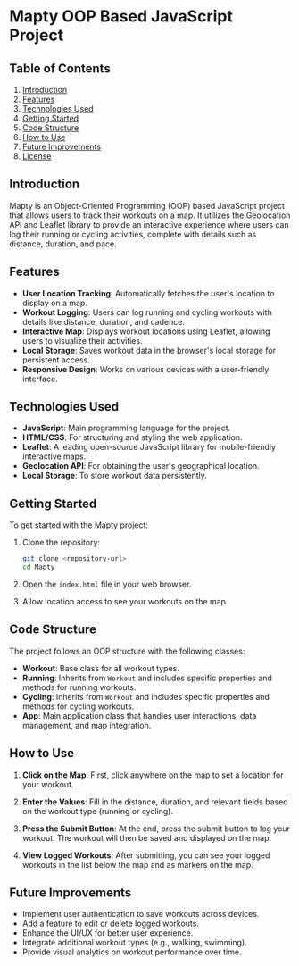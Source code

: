 # Mapty OOP Based JavaScript Project

## Table of Contents

1. [Introduction](#introduction)
2. [Features](#features)
3. [Technologies Used](#technologies-used)
4. [Getting Started](#getting-started)
5. [Code Structure](#code-structure)
6. [How to Use](#how-to-use)
7. [Future Improvements](#future-improvements)
8. [License](#license)

## Introduction

Mapty is an Object-Oriented Programming (OOP) based JavaScript project that allows users to track their workouts on a map. It utilizes the Geolocation API and Leaflet library to provide an interactive experience where users can log their running or cycling activities, complete with details such as distance, duration, and pace.

## Features

- **User Location Tracking**: Automatically fetches the user's location to display on a map.
- **Workout Logging**: Users can log running and cycling workouts with details like distance, duration, and cadence.
- **Interactive Map**: Displays workout locations using Leaflet, allowing users to visualize their activities.
- **Local Storage**: Saves workout data in the browser's local storage for persistent access.
- **Responsive Design**: Works on various devices with a user-friendly interface.

## Technologies Used

- **JavaScript**: Main programming language for the project.
- **HTML/CSS**: For structuring and styling the web application.
- **Leaflet**: A leading open-source JavaScript library for mobile-friendly interactive maps.
- **Geolocation API**: For obtaining the user's geographical location.
- **Local Storage**: To store workout data persistently.

## Getting Started

To get started with the Mapty project:

1. Clone the repository:

   ```bash
   git clone <repository-url>
   cd Mapty
   ```

2. Open the `index.html` file in your web browser.

3. Allow location access to see your workouts on the map.

## Code Structure

The project follows an OOP structure with the following classes:

- **Workout**: Base class for all workout types.
- **Running**: Inherits from `Workout` and includes specific properties and methods for running workouts.
- **Cycling**: Inherits from `Workout` and includes specific properties and methods for cycling workouts.
- **App**: Main application class that handles user interactions, data management, and map integration.

## How to Use

1. **Click on the Map**: First, click anywhere on the map to set a location for your workout.
2. **Enter the Values**: Fill in the distance, duration, and relevant fields based on the workout type (running or cycling).

3. **Press the Submit Button**: At the end, press the submit button to log your workout. The workout will then be saved and displayed on the map.

4. **View Logged Workouts**: After submitting, you can see your logged workouts in the list below the map and as markers on the map.

## Future Improvements

- Implement user authentication to save workouts across devices.
- Add a feature to edit or delete logged workouts.
- Enhance the UI/UX for better user experience.
- Integrate additional workout types (e.g., walking, swimming).
- Provide visual analytics on workout performance over time.

